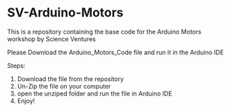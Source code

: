 # SV-Arduino-Motors
This is a repository containing the base code for the Arduino Motors workshop by Science Ventures

Please Download the Arduino_Motors_Code file and run it in the Arduino IDE

Steps:

1. Download the file from the repository
2. Un-Zip the file on your computer
3. open the unziped folder and run the file in Arduino IDE
4. Enjoy!
